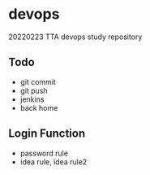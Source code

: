 # devops
20220223 TTA devops study repository

## Todo
- git commit
- git push
- jenkins
- back home

## Login Function
- password rule
- idea rule, idea rule2
